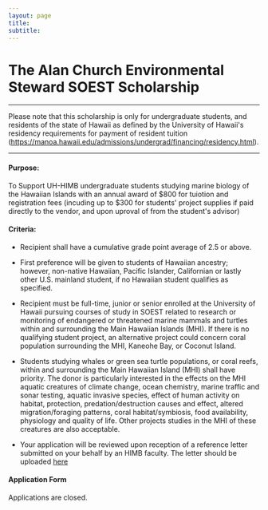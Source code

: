 ```yaml
---
layout: page
title: 
subtitle: 
---
```


# The Alan Church Environmental Steward SOEST Scholarship

-----------------------------------------------------------------------------
Please note that this scholarship is only for undergraduate students,
and residents of the state of Hawaii as defined by the University of
Hawaii's residency requirements for payment of resident tuition (https://manoa.hawaii.edu/admissions/undergrad/financing/residency.html). 

-----------------------------------------------------------------------------

#### Purpose:  

To Support UH-HIMB undergraduate students studying marine biology of the Hawaiian Islands with an annual award  of $800 for tuiotion and registration fees (incuding up to $300 for students' project supplies if paid directly to the vendor, and upon uproval of from the student's advisor)

#### Criteria:

* Recipient shall have a cumulative grade point average of 2.5 or above.

* First preference will be given to students of Hawaiian ancestry; however, non-native Hawaiian, Pacific Islander, Californian or lastly other
 U.S. mainland student, if no Hawaiian student qualifies as specified.

* Recipient must be full-time, junior or senior enrolled at the University of Hawaii pursuing courses of study in SOEST related to research or monitoring of endangered or threatened marine mammals and turtles within and surrounding the Main Hawaiian Islands (MHI). If there is no qualifying student project, an alternative project could concern coral population surrounding the MHI, Kaneohe Bay, or Coconut Island.

* Students studying whales or green sea turtle populations, or coral reefs, within and surrounding the Main Hawaiian Island (MHI) shall have priority.  The donor is particularly interested in the effects on the MHI aquatic creatures of climate change, ocean chemistry, marine traffic and sonar testing, aquatic invasive species, effect of human activity on habitat, protection, predation/destruction causes and effect, altered migration/foraging patterns, coral habitat/symbiosis, food availability, physiology and quality of life.  Other projects studies in the MHI of these creatures are also acceptable.

* Your application will be reviewed upon reception of a reference letter submitted on your behalf by an HIMB faculty. The letter should be uploaded [here](../faculty_form_upload)



#### Application Form

Applications are closed.

<!--
<div class="cognito">
<script src="https://services.cognitoforms.com/s/lsYMFXl4X06ptGHB72ODFA"></script>
<script>Cognito.load("forms", { id: "3" });</script>
</div>
-->
